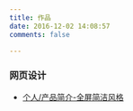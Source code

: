 ```yaml
---
title: 作品
date: 2016-12-02 14:08:57
comments: false

---
```


### 网页设计

* [个人/产品简介-全屏简洁风格](https://ensyuu.github.io/demo/personal/index.html)
